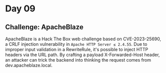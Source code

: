 # Day 09
## Challenge: ApacheBlaze

ApacheBlaze is a Hack The Box web challenge based on CVE-2023-25690, a CRLF injection vulnerability in `Apache HTTP Server ≤ 2.4.55`. Due to improper input validation in a RewriteRule, 
it's possible to inject HTTP headers via the URL path. By crafting a payload X-Forwarded-Host header, an attacker can trick the backend into thinking the request comes from dev.apacheblaze.local. 
